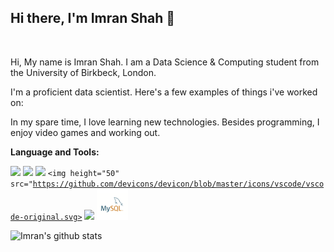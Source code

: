 ## Hi there, I'm Imran Shah 👋
<br/>

Hi, My name is Imran Shah. I am a Data Science & Computing student from the University of Birkbeck, London.

I'm a proficient data scientist. Here's a few examples of things i've worked on:

In my spare time, I love learning new technologies. Besides programming, I enjoy video games and working out.

**Language and Tools:** 

<code><img height="50" src="https://github.com/konpa/devicon/blob/master/icons/python/python-original.svg"></code>
<code><img height="50" src="https://github.com/konpa/devicon/blob/master/icons/html5/html5-original.svg"></code>
<code><img height="50" src="https://github.com/konpa/devicon/blob/master/icons/css3/css3-original.svg"></code>
<code><img height="50" src="https://github.com/devicons/devicon/blob/master/icons/vscode/vscode-original.svg></code>
<code><img height="50" src="https://github.com/devicons/devicon/blob/master/icons/redux/redux-original.svg"></code>
<code><img height="50" src="https://raw.githubusercontent.com/github/explore/80688e429a7d4ef2fca1e82350fe8e3517d3494d/topics/mysql/mysql.png"></code>

![Imran's github stats](https://github-readme-stats.vercel.app/api?username=supermanimmy&show_icons=true&theme=tokyonight)
